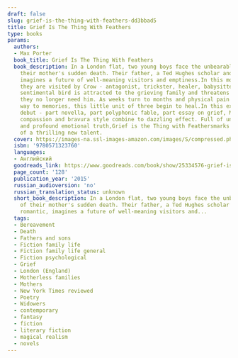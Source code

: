 ```yaml
---
draft: false
slug: grief-is-the-thing-with-feathers-dd3bbad5
title: Grief Is The Thing With Feathers
type: books
params:
  authors:
  - Max Porter
  book_title: Grief Is The Thing With Feathers
  book_description: In a London flat, two young boys face the unbearable sadness of
    their mother's sudden death. Their father, a Ted Hughes scholar and scruffy romantic,
    imagines a future of well-meaning visitors and emptiness.In this moment of despair
    they are visited by Crow - antagonist, trickster, healer, babysitter. This self-described
    sentimental bird is attracted to the grieving family and threatens to stay until
    they no longer need him. As weeks turn to months and physical pain of loss gives
    way to memories, this little unit of three begin to heal.In this extraordinary
    debut - part novella, part polyphonic fable, part essay on grief, Max Porter's
    compassion and bravura style combine to dazzling effect. Full of unexpected humour
    and profound emotional truth,Grief is the Thing with Feathersmarks the arrival
    of a thrilling new talent.
  cover: https://images-na.ssl-images-amazon.com/images/S/compressed.photo.goodreads.com/books/1491367213i/25334576.jpg
  isbn: '9780571323760'
  languages:
  - Английский
  goodreads_link: https://www.goodreads.com/book/show/25334576-grief-is-the-thing-with-feathers
  page_count: '128'
  publication_year: '2015'
  russian_audioversion: 'no'
  russian_translation_status: unknown
  short_book_description: In a London flat, two young boys face the unbearable sadness
    of their mother's sudden death. Their father, a Ted Hughes scholar and scruffy
    romantic, imagines a future of well-meaning visitors and...
  tags:
  - Bereavement
  - Death
  - Fathers and sons
  - Fiction family life
  - Fiction family life general
  - Fiction psychological
  - Grief
  - London (England)
  - Motherless families
  - Mothers
  - New York Times reviewed
  - Poetry
  - Widowers
  - contemporary
  - fantasy
  - fiction
  - literary fiction
  - magical realism
  - novels
---
```

